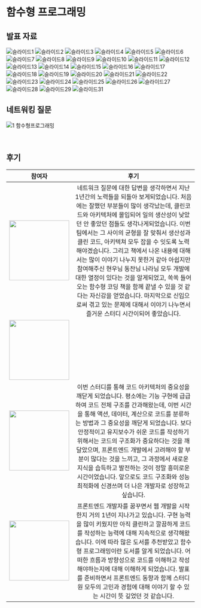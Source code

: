 # 함수형 프로그래밍

## 발표 자료

![슬라이드1](https://github.com/chhw130/Fn-Programming-Record/assets/116826162/22f5cf4a-49f1-4adf-a87f-31ab16590347)
![슬라이드2](https://github.com/chhw130/Fn-Programming-Record/assets/116826162/5bca83cc-248f-40fc-9d32-a2b843e8069b)
![슬라이드3](https://github.com/chhw130/Fn-Programming-Record/assets/116826162/5a110d45-0217-48ef-98d2-28924d005980)
![슬라이드4](https://github.com/chhw130/Fn-Programming-Record/assets/116826162/2d7710a0-9c06-49cd-9c9f-4b76845e4db5)
![슬라이드5](https://github.com/chhw130/Fn-Programming-Record/assets/116826162/a4fda199-0756-436a-b499-e259b96c2b3f)
![슬라이드6](https://github.com/chhw130/Fn-Programming-Record/assets/116826162/de0a6aab-b9b4-4558-b30c-b2a365f1c67a)
![슬라이드7](https://github.com/chhw130/Fn-Programming-Record/assets/116826162/8975b59d-cd4f-42f6-b8c9-a624ca8342ca)
![슬라이드8](https://github.com/chhw130/Fn-Programming-Record/assets/116826162/9e753cca-74f3-4ece-8cbf-a51409fab6c2)
![슬라이드9](https://github.com/chhw130/Fn-Programming-Record/assets/116826162/55b92567-d21d-439e-8df8-ddec3f3a0890)
![슬라이드10](https://github.com/chhw130/Fn-Programming-Record/assets/116826162/915a454a-dd42-481f-bd83-b1df0cab5ee7)
![슬라이드11](https://github.com/chhw130/Fn-Programming-Record/assets/116826162/a6b6df49-1a7f-4216-bd14-c67144e87229)
![슬라이드12](https://github.com/chhw130/Fn-Programming-Record/assets/116826162/a4404d57-918d-4abf-85d8-5433da952317)
![슬라이드13](https://github.com/chhw130/Fn-Programming-Record/assets/116826162/60cdace5-7460-4637-b9b0-7b12a7c1c63d)
![슬라이드14](https://github.com/chhw130/Fn-Programming-Record/assets/116826162/398d279d-3c31-4fc9-a555-62697b792f52)
![슬라이드15](https://github.com/chhw130/Fn-Programming-Record/assets/116826162/9c91ab62-e37a-43b0-95e2-b38c03bbbb50)
![슬라이드16](https://github.com/chhw130/Fn-Programming-Record/assets/116826162/486f0d49-271a-4ab9-8ad1-2182eff18b71)
![슬라이드17](https://github.com/chhw130/Fn-Programming-Record/assets/116826162/fb554af2-71f4-4a99-a498-17c1bfe7d5c4)
![슬라이드18](https://github.com/chhw130/Fn-Programming-Record/assets/116826162/d6f3080d-2af1-486a-80e1-837d0044a9a1)
![슬라이드19](https://github.com/chhw130/Fn-Programming-Record/assets/116826162/6d4ca28b-b99d-40c7-874e-5939164eec1e)
![슬라이드20](https://github.com/chhw130/Fn-Programming-Record/assets/116826162/a60666cb-de9e-4dfe-befd-a90cf9e157c9)
![슬라이드21](https://github.com/chhw130/Fn-Programming-Record/assets/116826162/88b99022-5e8f-4b2c-a641-101a1dfd7256)
![슬라이드22](https://github.com/chhw130/Fn-Programming-Record/assets/116826162/36b4e6f2-ea86-40e4-a6d0-ab06c5872bed)
![슬라이드23](https://github.com/chhw130/Fn-Programming-Record/assets/116826162/0cdf3df4-8e9d-4f2d-96ad-858e0f8b0eba)
![슬라이드24](https://github.com/chhw130/Fn-Programming-Record/assets/116826162/9fb993a4-4fd4-4044-aea5-9c0c3154fd58)
![슬라이드25](https://github.com/chhw130/Fn-Programming-Record/assets/116826162/7f46504c-261c-4e05-93db-38478f2e4533)
![슬라이드26](https://github.com/chhw130/Fn-Programming-Record/assets/116826162/1ec27c28-f871-479d-a674-904838b2ca55)
![슬라이드27](https://github.com/chhw130/Fn-Programming-Record/assets/116826162/d97944d4-b279-44e3-9ca0-6b8f15d58d4f)
![슬라이드28](https://github.com/chhw130/Fn-Programming-Record/assets/116826162/07081b37-5b84-43a5-a8c0-9318e43ba27e)
![슬라이드29](https://github.com/chhw130/Fn-Programming-Record/assets/116826162/a8e1618c-09ec-4ede-9412-eba81cfe29d3)
![슬라이드31](https://github.com/chhw130/Fn-Programming-Record/assets/116826162/660e44de-c662-4902-b9ff-f3176d71aace)

## 네트워킹 질문

![1  함수형프로그래밍](https://github.com/chhw130/Fn-Programming-Record/assets/116826162/fc58a84b-58ee-4ad5-a32b-cbe34ea6c4ab)

<br/>

## 후기

|                                                                              참여자                                                                               |                                                                                                                                                                                                                                                                                                                                       후기                                                                                                                                                                                                                                                                                                                                       |
| :---------------------------------------------------------------------------------------------------------------------------------------------------------------: | :------------------------------------------------------------------------------------------------------------------------------------------------------------------------------------------------------------------------------------------------------------------------------------------------------------------------------------------------------------------------------------------------------------------------------------------------------------------------------------------------------------------------------------------------------------------------------------------------------------------------------------------------------------------------------: |
|                           [<img width="160px" src="https://avatars.githubusercontent.com/u/2849255?v=4" />](https://github.com/mg5566)                            | 네트워크 질문에 대한 답변을 생각하면서 지난 1년간의 노력들을 되돌아 보게되었습니다. 처음에는 잘했던 부분들이 많이 생각났는데, 클린코드와 아키텍처에 몰입되어 일의 생산성이 낮았던 안 좋았던 점들도 생각나게되었습니다. 이번 팀에서는 그 사이의 균형을 잘 맞춰서 생산성과 클린 코드, 아키텍쳐 모두 잡을 수 잇도록 노력해야겠습니다. 그리고 책에서 나온 내용에 대해서는 많이 이야기 나누지 못한거 같아 아쉽지만 참여해주신 현우님 동찬님 나라님 모두 개발에 대한 열정이 있다는 것을 알게되었고, 쏙쏙 들어오는 함수형 코딩 책을 함께 끝낼 수 있을 것 같다는 자신감을 얻었습니다. 마지막으로 신입으로써 겪고 있는 문제에 대해서 이야기 나누면서 즐거운 스터디 시간이되어 좋았습니다. |
|                         [<img width="160px" src="https://avatars.githubusercontent.com/u/109333130?v=4" />](https://github.com/chanshin0)                         |                                                                                                                                                                                                                                                                                                                                                                                                                                                                                                                                                                                                                                                                                  |
|                          [<img width="160px" src="https://avatars.githubusercontent.com/u/70143350?v=4" />](https://github.com/nara9709)                          |                                                            이번 스터디를 통해 코드 아키텍처의 중요성을 깨닫게 되었습니다. 평소에는 기능 구현에 급급하여 코드 전체 구조를 간과해왔는데, 이번 시간을 통해 액션, 데이터, 계산으로 코드를 분류하는 방법과 그 중요성을 깨닫게 되었습니다. 보다 안정적이고 유지보수가 쉬운 코드를 작성하기 위해서는 코드의 구조화가 중요하다는 것을 깨달았으며, 프론트엔드 개발에서 고려해야 할 부분이 많다는 것을 느끼고, 그 과정에서 새로운 지식을 습득하고 발전하는 것이 정말 흥미로운 시간이었습니다. 앞으로도 코드 구조화와 성능 최적화에 신경쓰며 더 나은 개발자로 성장하고 싶습니다.                                                            |
| [<img width="160px" src="https://user-images.githubusercontent.com/116826162/236803962-73ff1ba3-63cf-46c7-93f9-22282f6f0746.jpeg" />](https://github.com/chhw130) |                                                                                               프론트엔드 개발자를 꿈꾸면서 웹 개발을 시작한지 거의 1년이 지나가고 있습니다. 구현 능력을 많이 키웠지만 아직 클린하고 깔끔하게 코드를 작성하는 능력에 대해 지속적으로 생각해왔습니다. 이에 따라 많은 도서를 추천받았고 함수형 프로그래밍이란 도서를 알게 되었습니다. 어떠한 흐름과 방향성으로 코드를 이해하고 작성해야하는지에 대해 이해하게 되었습니다. 발표를 준비하면서 프론트엔드 동향과 함께 스터디원 모두의 고민과 경험에 대해 이야기 할 수 있는 시간이 뜻 깊었던 것 같습니다.                                                                                               |
